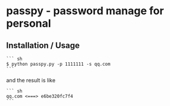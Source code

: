 passpy - password manage for personal
=====================================

Installation / Usage
--------------------

	``` sh
	$ python passpy.py -p 1111111 -s qq.com
	```

and the result is like

	``` sh
	qq.com <===> e6be320fc7f4
	```
